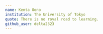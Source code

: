 ```yaml
---
name: Kenta Oono
institution: The University of Tokyo
quote: There is no royal road to learning.
github_user: delta2323
---
```

